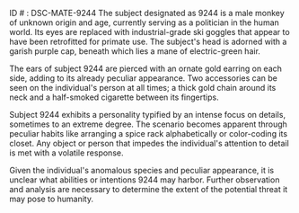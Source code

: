 ID # : DSC-MATE-9244
The subject designated as 9244 is a male monkey of unknown origin and age, currently serving as a politician in the human world. Its eyes are replaced with industrial-grade ski goggles that appear to have been retrofitted for primate use. The subject's head is adorned with a garish purple cap, beneath which lies a mane of electric-green hair.

The ears of subject 9244 are pierced with an ornate gold earring on each side, adding to its already peculiar appearance. Two accessories can be seen on the individual's person at all times; a thick gold chain around its neck and a half-smoked cigarette between its fingertips.

Subject 9244 exhibits a personality typified by an intense focus on details, sometimes to an extreme degree. The scenario becomes apparent through peculiar habits like arranging a spice rack alphabetically or color-coding its closet. Any object or person that impedes the individual's attention to detail is met with a volatile response.

Given the individual's anomalous species and peculiar appearance, it is unclear what abilities or intentions 9244 may harbor. Further observation and analysis are necessary to determine the extent of the potential threat it may pose to humanity.
